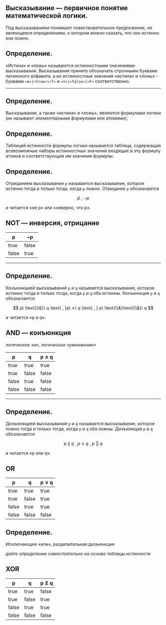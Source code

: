 ## Высказывание — первичное понятие математической логики.
Под высказыванием понимают повествовательное предложение, не являющееся определением, о котором можно сказать, что оно истинно или ложно.

## Определение.
«Истина» и «ложь» называются истинностными значениями высказывания.
Высказывания принято обозначать строчными буквами латинского алфавита, а их истинностные значения «истина» и «ложь» - буквами `«и»|«true»|«T»` и `«л»|«false»|«F»` соответственно.

<hr>

## Определение.
Высказывания, а также «истина» и «ложь», являются формулами логики (их называют *элементарными формулами* или *атомами*);

## Определение.
Таблицей истинности формулы логики называется таблица, содержащая всевозможные наборы истинностных значений входящих в эту формулу атомов и соответствующие им значения формулы.

## Определение.

Отрицанием высказывания `р` называется высказывание, которое истинно тогда и только тогда, когда `р` ложно.
Отрицание `p` обозначается

$$
\bar p \text{ , } ¬р
$$

и читается «не р» или «неверно, что р».

## NOT — инверсия, отрицание

| p     | ¬p    |
|-------|-------|
| true  | false |
| false | true  |

<hr>

## Определение.
Конъюнкцией высказываний `p` и `q` называется высказывание,
которое истинно тогда и только тогда, когда `р` и `q` оба истинны.
Конъюнкция `р` и `q` обозначается

$$
р\ \text{\\&}\ q \text{ , }р\ ∧\ q \text{ , } p\ \text{\\&}\text{\\&}\ q
$$

и читается «р и q».

## AND — конъюнкция
*логическое «и», логическое «умножение»*

| p     | q     | р ∧ q  |
|-------|-------|--------|
| true  | true  | true   |
| true  | false | false  |
| false | true  | false  |
| false | false | false  |

<hr>

## Определение.
Дизъюнкцией высказываний `р` и `q` называется высказывание,
которое ложно тогда и только тогда, когда `р` и `q` оба ложны. Дизъюнкция `р` и `q` обозначается

$$
р\ \|\ q \text{ , }р\ ∨\ q \text{ , } p\ ||\ q
$$

и читается «р или q».

## OR

| p     | q     | р ∨ q |
|-------|-------|-------|
| true  | true  | true  |
| true  | false | true  |
| false | true  | true  |
| false | false | false |

## Определение.
Исключающее «или», разделительная дизъюнкция

*дайте определение самостоятельно на основе таблицы истинности*

## XOR

| p     | q     | p ⊻ q |
|-------|-------|-------|
| true  | true  | false |
| true  | false | true  |
| false | true  | true  |
| false | false | false |
